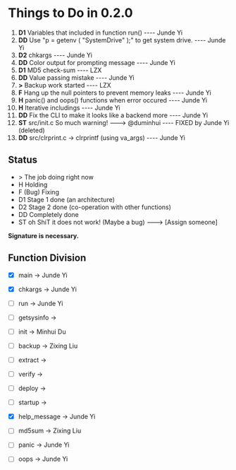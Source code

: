 # Things to Do in 0.2.0
1.  **D1** Variables that included in function run() ---- Junde Yi
2.  **DD** Use "p = getenv ( "SystemDrive" );" to get system drive. ---- Junde Yi
3.  **D2** chkargs ---- Junde Yi
4.  **DD** Color output for prompting message ---- Junde Yi
5.  **D1** MD5 check-sum ---- LZX
6.  **DD** Value passing mistake ---- Junde Yi
7.  **>**  Backup work started ---- LZX
8.  **F**  Hang up the null pointers to prevent memory leaks ---- Junde Yi
9.  **H**  panic() and oops() functions when error occured ---- Junde Yi
10. **H**  Iterative includings ---- Junde Yi
11. **DD** Fix the CLI to make it looks like a backend more ---- Junde Yi
12. **ST** src/init.c So much warning! ---> @duminhui ---- FIXED by Junde Yi (deleted)
13. **DD**  src/clrprint.c -> clrprintf (using va_args) ---- Junde Yi


## Status
* \>     The job doing right now
* H     Holding
* F     (Bug) Fixing
* D1    Stage 1 done (an architecture)
* D2    Stage 2 done (co-operation with other functions)
* DD    Completely done
* ST    oh ShiT it does not work! (Maybe a bug) ---> [Assign someone]

**Signature is necessary.**

## Function Division
  - [X] main                -> Junde Yi
  - [X] chkargs             -> Junde Yi
  - [ ] run                 -> Junde Yi
  - [ ] getsysinfo          -> 
  - [ ] init                -> Minhui Du
  - [ ] backup              -> Zixing Liu
  - [ ] extract             -> 
  - [ ] verify              -> 
  - [ ] deploy              ->  
  - [ ] startup             -> 
  - [X] help_message        -> Junde Yi
  - [ ] md5sum              -> Zixing Liu
  - [ ] panic               -> Junde Yi
  - [ ] oops                -> Junde Yi

